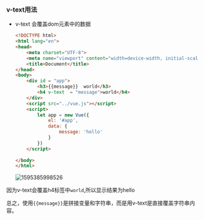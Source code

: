 ### v-text用法

- v-text 会覆盖dom元素中的数据 

  ```html
  <!DOCTYPE html>
  <html lang="en">
  <head>
      <meta charset="UTF-8">
      <meta name="viewport" content="width=device-width, initial-scale=1.0">
      <title>Document</title>
  </head>
  <body>
      <div id = "app">
          <h3>{{message}}  world</h3>
          <h4 v-text  = "message">world</h4>
      </div>
      <script src="../vue.js"></script>
      <script>
          let app = new Vue({
              el: '#app',
              data: {
                  message: 'hello'
              }
          })
      </script>
      
  </body>
  </html>
  ```

  ![1595385998526](C:\Users\24023\AppData\Roaming\Typora\typora-user-images\1595385998526.png)

因为v-text会覆盖h4标签中`world`,所以显示结果为hello

总之，使用`{{message}}`是拼接变量和字符串，而是用v-text是直接覆盖字符串内容。 

